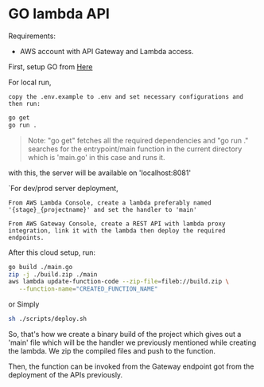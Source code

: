 # GO lambda API 

Requirements:
- AWS account with API Gateway and Lambda access.

First, setup GO from [Here](https://golang.org/doc/install)

For local run,

`copy the .env.example to .env and set necessary configurations and then run:`
 
```sh
go get 
go run .
```

> Note: "go get" fetches all the required dependencies and "go run ." searches for the entrypoint/main function in the current directory which is 'main.go' in this case and runs it.

with this, the server will be available on 'localhost:8081'

`For dev/prod server deployment,

`From AWS Lambda Console, create a lambda preferably named '{stage}_{projectname}' and set the handler to 'main'`

`From AWS Gateway Console, create a REST API with lambda proxy integration, link it with the lambda then deploy the required endpoints.`

After this cloud setup, run:

```sh
go build ./main.go
zip -j ./build.zip ./main
aws lambda update-function-code --zip-file=fileb://build.zip \
   --function-name="CREATED_FUNCTION_NAME"
```

or Simply

```sh
sh ./scripts/deploy.sh
```

So, that's how we create a binary build of the project which gives out a 'main' file which will be the handler we previously mentioned while creating the lambda.
We zip the compiled files and push to the function.

Then, the function can be invoked from the Gateway endpoint got from the deployment of the APIs previously.
